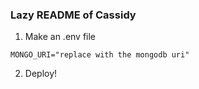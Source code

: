 ### Lazy README of Cassidy


1. Make an .env file
```
MONGO_URI="replace with the mongodb uri"
```
2. Deploy!